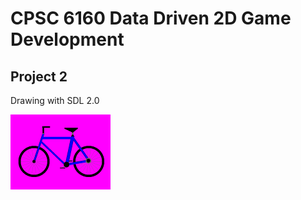 # CPSC 6160 Data Driven 2D Game Development

## Project 2
Drawing with SDL 2.0

![BiCycle](p2-sprabha/frames/sprabha.png "BiCycle")

